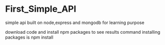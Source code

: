 # First_Simple_API
simple api built on node,express and mongodb for learning purpose

download code and install npm packages to see results 
command installing packages is 
npm install

